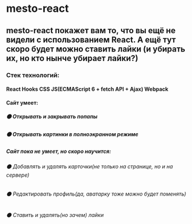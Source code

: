 # mesto-react

## mesto-react покажет вам то, что вы ещё не видели с использованием React. А ещё тут скоро будет можно ставить лайки (и убирать их, но кто нынче убирает лайки?)

### Стек технологий:
####  React   Hooks   CSS    JS(ECMAScript 6 + fetch API + Ajax)    Webpack 

#### Cайт умеет:
  ##### :black_circle: Открывать и закрывать попапы
  ##### :black_circle: Открывать картинки в полноэкранном режиме


##### Сайт пока не умеет, но скоро научится:  
  ###### :black_circle: Добавлять и удалять карточки(не только на странице, но и на сервере)
  ###### :black_circle: Редактировать профиль(да, аватарку тоже можно будет поменять)
  ###### :black_circle: Ставить и удалять(но зачем) лайки
  <!-- ###### :red_circle: Все поля ввода провалидированы, так что ввести не то, что нужно, не получится -->



<!-- ###### для вертки сайта применены как flexbox, так и grid-layout, также добавлен интерактив на сайте, все кнопки кликабельны, на странице динамически можно добавлять, удалять и изменять элементы, попапы закрываются по нажатию на esc или по клику на оверлей(на крестик, соответственно, тоже), все поля ввода провалидированы через JS. Код был переработан с учетом ООП-парадигмы -->

<!-- 
### gh-pages: [mesto](https://borodinalexandr.github.io/mesto/) -->



